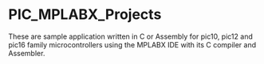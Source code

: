 # PIC_MPLABX_Projects
These are sample application written in C or Assembly for pic10, pic12 and pic16 family microcontrollers using the MPLABX IDE with its C compiler and Assembler.
